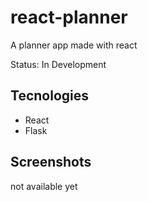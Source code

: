 # react-planner
 A planner app made with react

 Status: In Development

## Tecnologies
 * React
 * Flask

## Screenshots
not available yet
